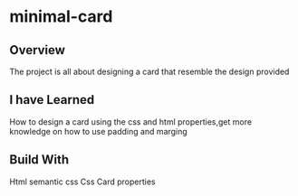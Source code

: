 # minimal-card
## Overview
The project is all about designing a card that resemble the design provided 

## I have Learned
How to design a card using the css and html properties,get more knowledge on how to use padding and marging

## Build With
Html semantic
css
Css Card properties